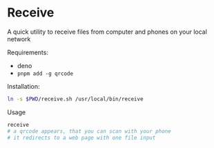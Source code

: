 # Receive

A quick utility to receive files from computer and phones on your local network

Requirements:

- deno
- `pnpm add -g qrcode`

Installation:

```sh
ln -s $PWD/receive.sh /usr/local/bin/receive
```

Usage

```sh
receive
# a qrcode appears, that you can scan with your phone
# it redirects to a web page with one file input
```
